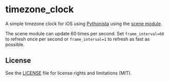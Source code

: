 # timezone_clock

A simple timezone clock for iOS using [Pythonista](http://omz-software.com/pythonista/) using the [scene module](http://omz-software.com/pythonista/docs/ios/scene.html).

The scene module can update 60 times per second.  Set `frame_interval=60` to refresh once per second or `frame_interval=1` to refresh as fast as possible.

## License

See the [LICENSE](LICENSE) file for license rights and limitations (MIT).
